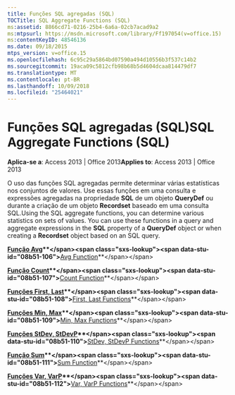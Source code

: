 ```yaml
---
title: Funções SQL agregadas (SQL)
TOCTitle: SQL Aggregate Functions (SQL)
ms:assetid: 8866cd71-0216-25b4-6a6a-02cb7acad9a2
ms:mtpsurl: https://msdn.microsoft.com/library/Ff197054(v=office.15)
ms:contentKeyID: 48546136
ms.date: 09/18/2015
mtps_version: v=office.15
ms.openlocfilehash: 6c95c29a5864bd07590a494d10556b3f537c14b2
ms.sourcegitcommit: 19aca09c5812cfb98b68b5d4604dcaa814479df7
ms.translationtype: MT
ms.contentlocale: pt-BR
ms.lasthandoff: 10/09/2018
ms.locfileid: "25464021"
---
```

# <a name="sql-aggregate-functions-sql"></a><span data-ttu-id="08b51-102">Funções SQL agregadas (SQL)</span><span class="sxs-lookup"><span data-stu-id="08b51-102">SQL Aggregate Functions (SQL)</span></span>


<span data-ttu-id="08b51-103">**Aplica-se a**: Access 2013 | Office 2013</span><span class="sxs-lookup"><span data-stu-id="08b51-103">**Applies to**: Access 2013 | Office 2013</span></span>

<span data-ttu-id="08b51-p101">O uso das funções SQL agregadas permite determinar várias estatísticas nos conjuntos de valores. Use essas funções em uma consulta e expressões agregadas na propriedade **SQL** de um objeto **QueryDef** ou durante a criação de um objeto **Recordset** baseado em uma consulta SQL.</span><span class="sxs-lookup"><span data-stu-id="08b51-p101">Using the SQL aggregate functions, you can determine various statistics on sets of values. You can use these functions in a query and aggregate expressions in the **SQL** property of a **QueryDef** object or when creating a **Recordset** object based on an SQL query.</span></span>

<span data-ttu-id="08b51-106">**[Função Avg](https://msdn.microsoft.com/library/ff822755\(v=office.15\))**</span><span class="sxs-lookup"><span data-stu-id="08b51-106">**[Avg Function](https://msdn.microsoft.com/library/ff822755\(v=office.15\))**</span></span>

<span data-ttu-id="08b51-107">**[Função Count](https://msdn.microsoft.com/library/ff844748\(v=office.15\))**</span><span class="sxs-lookup"><span data-stu-id="08b51-107">**[Count Function](https://msdn.microsoft.com/library/ff844748\(v=office.15\))**</span></span>

<span data-ttu-id="08b51-108">**[Funções First, Last](https://msdn.microsoft.com/library/ff197381\(v=office.15\))**</span><span class="sxs-lookup"><span data-stu-id="08b51-108">**[First, Last Functions](https://msdn.microsoft.com/library/ff197381\(v=office.15\))**</span></span>

<span data-ttu-id="08b51-109">**[Funções Min, Max](https://msdn.microsoft.com/library/ff194490\(v=office.15\))**</span><span class="sxs-lookup"><span data-stu-id="08b51-109">**[Min, Max Functions](https://msdn.microsoft.com/library/ff194490\(v=office.15\))**</span></span>

<span data-ttu-id="08b51-110">**[Funções StDev, StDevP](https://msdn.microsoft.com/library/ff197043\(v=office.15\))**</span><span class="sxs-lookup"><span data-stu-id="08b51-110">**[StDev, StDevP Functions](https://msdn.microsoft.com/library/ff197043\(v=office.15\))**</span></span>

<span data-ttu-id="08b51-111">**[Função Sum](https://msdn.microsoft.com/library/ff844764\(v=office.15\))**</span><span class="sxs-lookup"><span data-stu-id="08b51-111">**[Sum Function](https://msdn.microsoft.com/library/ff844764\(v=office.15\))**</span></span>

<span data-ttu-id="08b51-112">**[Funções Var, VarP](https://msdn.microsoft.com/library/ff192105\(v=office.15\))**</span><span class="sxs-lookup"><span data-stu-id="08b51-112">**[Var, VarP Functions](https://msdn.microsoft.com/library/ff192105\(v=office.15\))**</span></span>

